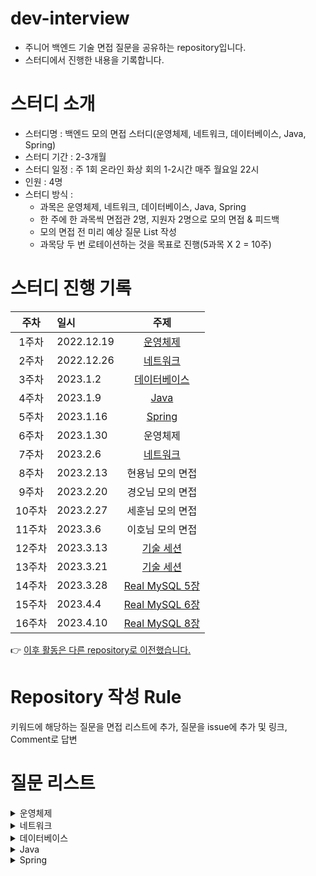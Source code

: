 # dev-interview
- 주니어 백엔드 기술 면접 질문을 공유하는 repository입니다.
- 스터디에서 진행한 내용을 기록합니다.

# 스터디 소개
- 스터디명 : 백엔드 모의 면접 스터디(운영체제, 네트워크, 데이터베이스, Java, Spring)
- 스터디 기간 : 2-3개월
- 스터디 일정 : 주 1회 온라인 화상 회의 1-2시간 매주 월요일 22시
- 인원 : 4명
- 스터디 방식 :
    - 과목은 운영체제, 네트워크, 데이터베이스, Java, Spring
    - 한 주에 한 과목씩 면접관 2명, 지원자 2명으로 모의 면접 & 피드백
    - 모의 면접 전 미리 예상 질문 List 작성
    - 과목당 두 번 로테이션하는 것을 목표로 진행(5과목 X 2 = 10주)

# 스터디 진행 기록
|주차|일시|주제|
|:---:|:---|:---:|
|1주차|2022.12.19|[운영체제](https://github.com/happy-developers/dev-interview/issues/17)|
|2주차|2022.12.26|[네트워크](https://github.com/happy-developers/dev-interview/issues/19)|
|3주차|2023.1.2|[데이터베이스](https://github.com/happy-developers/dev-interview/issues/33)|
|4주차|2023.1.9|[Java](https://github.com/happy-developers/dev-interview/issues/50)|
|5주차|2023.1.16|[Spring](https://github.com/happy-developers/dev-interview/issues/56)|
|6주차|2023.1.30|운영체제|
|7주차|2023.2.6|[네트워크](https://github.com/happy-developers/dev-interview/issues/66)|
|8주차|2023.2.13|현용님 모의 면접|
|9주차|2023.2.20|경오님 모의 면접|
|10주차|2023.2.27|세훈님 모의 면접|
|11주차|2023.3.6|이호님 모의 면접|
|12주차|2023.3.13|[기술 세션](https://github.com/happy-developers/dev-interview/issues/72)|
|13주차|2023.3.21|[기술 세션](https://github.com/happy-developers/dev-interview/issues/74)|
|14주차|2023.3.28|[Real MySQL 5장](https://github.com/happy-developers/dev-interview/issues/76)
|15주차|2023.4.4|[Real MySQL 6장](https://github.com/happy-developers/dev-interview/issues/78)
|16주차|2023.4.10|[Real MySQL 8장](https://github.com/happy-developers/dev-interview/issues/80)  

👉 [이후 활동은 다른 repository로 이전했습니다.](https://github.com/happy-developers/learn-real-mysql)

# Repository 작성 Rule
키워드에 해당하는 질문을 면접 리스트에 추가, 질문을 issue에 추가 및 링크, Comment로 답변

# 질문 리스트
<details>
<summary>운영체제</summary>
<div markdown="1">

### 핵심 키워드
- 프로세스 & 스레드
    - [프로세스의 메모리 구조에 대해서 설명해주세요](https://github.com/happy-developers/dev-interview/issues/3)
    - [프로세스와 스레드의 차이점은 무엇인가요?](https://github.com/happy-developers/dev-interview/issues/4)
    - [멀티스레드와 멀티프로세스의 차이는 무엇인가요?](https://github.com/happy-developers/dev-interview/issues/5)
    - [사용자 스레드와 커널 스레드의 차이점은 무엇인가요?](https://github.com/happy-developers/dev-interview/issues/6)
    - [Context Switch에 대해서 설명해주세요.](https://github.com/happy-developers/dev-interview/issues/2)
- CPU 스케줄링
- 프로세스 동기화
    - [Race Condition에 대해서 설명해주세요](https://github.com/happy-developers/dev-interview/issues/7)
- deadlock
- 물리 메모리 관리
- 가상 메모리 관리
    - [가상 메모리 관리 전략에 대해서 설명해주세요](https://github.com/happy-developers/dev-interview/issues/8)

</div>
</details>

<details>
<summary>네트워크</summary>
<div markdown="1">

### 핵심 키워드
- Read Timeout / Connection Timeout
- 비잔틴문제
- http
    - [http란 무엇인가요?](https://github.com/happy-developers/dev-interview/issues/20)
    - [GET 메서드와 POST 메서드의 차이는 무엇인가요?](https://github.com/happy-developers/dev-interview/issues/21)
    - [HTTP 보안 공격에는 무엇이 있나요?](https://github.com/happy-developers/dev-interview/issues/22)
    - [http 버전별 바뀐 점은 무엇인가요?](https://github.com/happy-developers/dev-interview/issues/23)
    - [https에 대해서 설명해주세요](https://github.com/happy-developers/dev-interview/issues/24)
- TCP/IP 계층 구조
- vpn
    - ipsec
- TCP
    - [TCP 프로토콜은 무엇이고, 왜 사용하는 것일까요?](https://github.com/happy-developers/dev-interview/issues/12)
    - Active Closer / Passive Closer
    - Piggyback, sliding window
    - Sequence Number, SYN / ACK 등
    - 3way handshake, 4way handshake
    - [TCP 헤더에 대해서 설명해주세요.](https://github.com/happy-developers/dev-interview/issues/69)
- UDP, QUIC
    - [TCP와 UDP의 차이는 무엇인가요?](https://github.com/happy-developers/dev-interview/issues/67)
- SSL의 동작 방식
- [웹사이트 접속 흐름](https://github.com/happy-developers/dev-interview/issues/14)
- [DNS](https://github.com/happy-developers/dev-interview/issues/10)
- [DNS가 UDP 통신을 사용하는 이유는 무엇인가요?](https://github.com/happy-developers/dev-interview/issues/68)
- [proxy 서버는 무엇이고 왜 사용하는 걸까요?](https://github.com/happy-developers/dev-interview/issues/70)

</div>
</details>

<details>
<summary>데이터베이스</summary>
<div markdown="1">

### 핵심 키워드
- 정규화
- 스토리지 엔진
- 트랜잭션
    - ACID
- lock
    - [s-lock, x-lock (Lock의 종류는 어떤 것들이 있나요?)](https://github.com/happy-developers/dev-interview/issues/29)
    - gap lock
    - 낙관적/비관적 락
    - [Lock의 범위에 따라서 s-lock과 x-lock의 차이가 있나요?](https://github.com/happy-developers/dev-interview/issues/30)
- mvcc
- 갱신손실
- [write-skew , phantom-read를 해결하기 위해서는 어떻게 해야 하나요?](https://github.com/happy-developers/dev-interview/issues/31)
- isolation level
- 인덱스
    - BTree
    - 왜 ArrayList가 아닌 B-Tree?
    - Rebalancing
    - [인덱스란 무엇인가요?](https://github.com/happy-developers/dev-interview/issues/34)
    - [cluster index 와 non-cluster index 의 차이점에 대해서 설명해주세요](https://github.com/happy-developers/dev-interview/issues/35)
    - [복합 인덱스 설정 시 정렬되는 순서는?](https://github.com/happy-developers/dev-interview/issues/36)
- 옵티마이저
    - 옵티마이저 힌트
    - sql 힌트
- 페이징
- DB Buffer cache
- Block size
- Execution plan
- 왜 DB에서 열거형은 VARCHAR2가 아닌 Int를 쓸까?

</div>
</details>

<details>
<summary>Java</summary>
<div markdown="1">

### 핵심 키워드
- checked exception vs unchecked exception
- transient
- overriding vs overloading
- interface vs abstract class
    - [java 8에 추가된 interface 의 기능이 무엇일까요?](https://github.com/happy-developers/dev-interview/issues/43)
    - [interface vs abstract 차이가 무엇인가요?](https://github.com/happy-developers/dev-interview/issues/44)
- Pass by value / reference
- Java Hashmap
    - [HashMap이 키와 값을 빠르게 찾을 수 있는 이유는 무엇일까요?](https://github.com/happy-developers/dev-interview/issues/46)
- Concurrent package
- volatile
- equals, hashcode
    - [Object 클래스의 ==, equals, hashcode 연산 관련 질문 (동등성 vs 동일성)](https://github.com/happy-developers/dev-interview/issues/45)
- String이 final일까
- StringBuilder vs StringBuffer
- synchronized
- GC
- 자바 메모리 영역
- String 과 리터럴
- 리플렉션
- 제네릭
- 타입 이레이저
- Type token Super Type token
- serializable
- JVM

</div>
</details>

<details>
<summary>Spring</summary>
<div markdown="1">

### 핵심 키워드
- di 방식 비교: 생성자, setter, field
    - [DI란 무엇이고 의존성 주입 방법에 대해서 설명해주세요.](https://github.com/happy-developers/dev-interview/issues/57)
- di 어노테이션 비교: @Autowired, @Resource, @Inject
- [스프링 MVC 패턴과 클라이언트 요청이 처리되는 순서에 대해서 설명해주세요.](https://github.com/happy-developers/dev-interview/issues/58)
- 스프링 빈의 스코프
- AutoConfigure 작동 방식 (@ComponentScan, @EnableAutoConfiguration)
- 스프링 트라이앵글
- IOC/DI
- AOP
    - aop의 단점
    - 어노테이션 동작 방식
- self invocation 문제
- 순환 참조 문제
- interceptor vs filter
    - [클라이언트 요청 앞단에 요구사항이 추가된다면 어떻게 구현하겠습니까?](https://github.com/happy-developers/dev-interview/issues/59)
- AOP
    - [self-invocation에 대해서 설명해주세요.](https://github.com/happy-developers/dev-interview/issues/60)
- @Transactional 동작방식
    - AOP와 함께
    - 과연 Rollback이 되는 조건이 정해져 있는 걸까?
    - 언제 동작하지 않을까?
- @Autowired
- PSA
    - PlatformTransactionManager
    - JDBCTrasactionManager(?)
    - HibernateTransactionManager
    - MyBatis(?)TransactionManager
- DynamicProxy, CGLib
- HttpMessageConverter, @ResponseBody는 어떻게 동작할까요?
- Proxy
- CGLIB
- springboot

</div>
</details>
